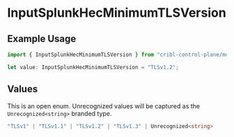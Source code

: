 # InputSplunkHecMinimumTLSVersion

## Example Usage

```typescript
import { InputSplunkHecMinimumTLSVersion } from "cribl-control-plane/models/operations";

let value: InputSplunkHecMinimumTLSVersion = "TLSv1.2";
```

## Values

This is an open enum. Unrecognized values will be captured as the `Unrecognized<string>` branded type.

```typescript
"TLSv1" | "TLSv1.1" | "TLSv1.2" | "TLSv1.3" | Unrecognized<string>
```